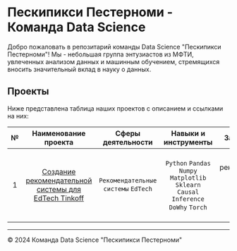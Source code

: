 # Пескипикси Пестерноми - Команда Data Science

Добро пожаловать в репозитарий команды Data Science "Пескипикси Пестерноми"! Мы - небольшая группа энтузиастов из МФТИ, увлеченных анализом данных и машинным обучением, стремящихся вносить значительный вклад в науку о данных.

## Проекты

Ниже представлена таблица наших проектов с описанием и ссылками на них:

| № | Наименование проекта|Сферы деятельности|Навыки и инструменты|Задачи проекта|Ключевые слова проекта|
|:-:|:-:|:-:|:-:|:-:|:-:|
| 1 |[Создание рекомендательной системы для EdTech Tinkoff](https://github.com/Bjorik23/peskipiksi_pesternomi/tree/main/mipt_hakaton_2024_tinkoff)|`Рекомендательные системы` `EdTech`|`Python` `Pandas` `Numpy` `Matplotlib` `Sklearn` `Causal Inference` `DoWhy` `Torch`|Разаботка рекомендательной системы обучающих курсов для сотрудников Tinkoff|предобработка, анализ, временные ряды, классификация, предсказания, нейронные сети, CUDA|

---

© 2024 Команда Data Science "Пескипикси Пестерноми"
